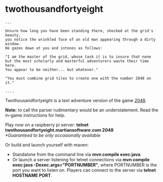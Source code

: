 twothousandfortyeight
=====================

    ...
    
    Unsure how long you have been standing there, shocked at the grid's beauty,
    you notice the wrinkled face of an old man appearing through a dirty window.
    He gazes down at you and intones as follows:
    
    "I am the master of the grid, whose task it is to insure that none
    but the most scholarly and masterful adventurers waste their time here.
    You appear to be neither... but whatever."
            
    "You must combine grid tiles to create one with the number 2048 on it."
    
    ....

Twothousandfortyeight is a text adventure version of the game [2048](http://gabrielecirulli.github.io/2048/).

**Note:** to call the parser rudimentary would be an understatement.  Read the in-game instructions for help.

Play now on a raspberry pi server: **telnet twothousandfortyeight.martiansoftware.com 2048**<br/>
*&#42;Guaranteed to be only occasionally available*


Or build and launch yourself with maven:
  * Standalone from the command line via **mvn compile exec:java**.
  * Or launch a server listening for telnet connections via **mvn compile exec:java -Dexec.args="PORTNUMBER"**, where PORTNUMBER is the port you want to listen on.  Players can connect to the server via **telnet HOSTNAME PORT**.


